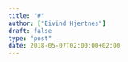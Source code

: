 ```yaml
---
title: "#"
author: ["Eivind Hjertnes"]
draft: false
type: "post"
date: 2018-05-07T02:00:00+02:00
---
```

